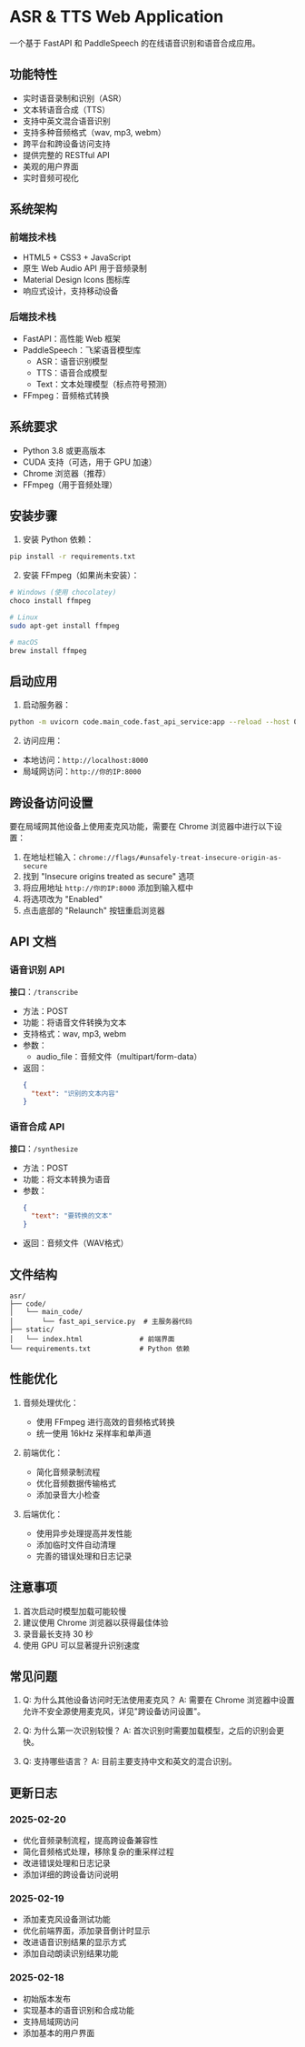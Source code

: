 # ASR & TTS Web Application

一个基于 FastAPI 和 PaddleSpeech 的在线语音识别和语音合成应用。

## 功能特性

- 实时语音录制和识别（ASR）
- 文本转语音合成（TTS）
- 支持中英文混合语音识别
- 支持多种音频格式（wav, mp3, webm）
- 跨平台和跨设备访问支持
- 提供完整的 RESTful API
- 美观的用户界面
- 实时音频可视化

## 系统架构

### 前端技术栈
- HTML5 + CSS3 + JavaScript
- 原生 Web Audio API 用于音频录制
- Material Design Icons 图标库
- 响应式设计，支持移动设备

### 后端技术栈
- FastAPI：高性能 Web 框架
- PaddleSpeech：飞桨语音模型库
  - ASR：语音识别模型
  - TTS：语音合成模型
  - Text：文本处理模型（标点符号预测）
- FFmpeg：音频格式转换

## 系统要求

- Python 3.8 或更高版本
- CUDA 支持（可选，用于 GPU 加速）
- Chrome 浏览器（推荐）
- FFmpeg（用于音频处理）

## 安装步骤

1. 安装 Python 依赖：
```bash
pip install -r requirements.txt
```

2. 安装 FFmpeg（如果尚未安装）：
```bash
# Windows (使用 chocolatey)
choco install ffmpeg

# Linux
sudo apt-get install ffmpeg

# macOS
brew install ffmpeg
```

## 启动应用

1. 启动服务器：
```bash
python -m uvicorn code.main_code.fast_api_service:app --reload --host 0.0.0.0 --port 8000
```

2. 访问应用：
- 本地访问：`http://localhost:8000`
- 局域网访问：`http://你的IP:8000`

## 跨设备访问设置

要在局域网其他设备上使用麦克风功能，需要在 Chrome 浏览器中进行以下设置：

1. 在地址栏输入：`chrome://flags/#unsafely-treat-insecure-origin-as-secure`
2. 找到 "Insecure origins treated as secure" 选项
3. 将应用地址 `http://你的IP:8000` 添加到输入框中
4. 将选项改为 "Enabled"
5. 点击底部的 "Relaunch" 按钮重启浏览器

## API 文档

### 语音识别 API

**接口**：`/transcribe`
- 方法：POST
- 功能：将语音文件转换为文本
- 支持格式：wav, mp3, webm
- 参数：
  - audio_file：音频文件（multipart/form-data）
- 返回：
  ```json
  {
    "text": "识别的文本内容"
  }
  ```

### 语音合成 API

**接口**：`/synthesize`
- 方法：POST
- 功能：将文本转换为语音
- 参数：
  ```json
  {
    "text": "要转换的文本"
  }
  ```
- 返回：音频文件（WAV格式）

## 文件结构

```
asr/
├── code/
│   └── main_code/
│       └── fast_api_service.py  # 主服务器代码
├── static/
│   └── index.html              # 前端界面
└── requirements.txt            # Python 依赖
```

## 性能优化

1. 音频处理优化：
   - 使用 FFmpeg 进行高效的音频格式转换
   - 统一使用 16kHz 采样率和单声道

2. 前端优化：
   - 简化音频录制流程
   - 优化音频数据传输格式
   - 添加录音大小检查

3. 后端优化：
   - 使用异步处理提高并发性能
   - 添加临时文件自动清理
   - 完善的错误处理和日志记录

## 注意事项

1. 首次启动时模型加载可能较慢
2. 建议使用 Chrome 浏览器以获得最佳体验
3. 录音最长支持 30 秒
4. 使用 GPU 可以显著提升识别速度

## 常见问题

1. Q: 为什么其他设备访问时无法使用麦克风？
   A: 需要在 Chrome 浏览器中设置允许不安全源使用麦克风，详见"跨设备访问设置"。

2. Q: 为什么第一次识别较慢？
   A: 首次识别时需要加载模型，之后的识别会更快。

3. Q: 支持哪些语言？
   A: 目前主要支持中文和英文的混合识别。

## 更新日志

### 2025-02-20
- 优化音频录制流程，提高跨设备兼容性
- 简化音频格式处理，移除复杂的重采样过程
- 改进错误处理和日志记录
- 添加详细的跨设备访问说明

### 2025-02-19
- 添加麦克风设备测试功能
- 优化前端界面，添加录音倒计时显示
- 改进语音识别结果的显示方式
- 添加自动朗读识别结果功能

### 2025-02-18
- 初始版本发布
- 实现基本的语音识别和合成功能
- 支持局域网访问
- 添加基本的用户界面
